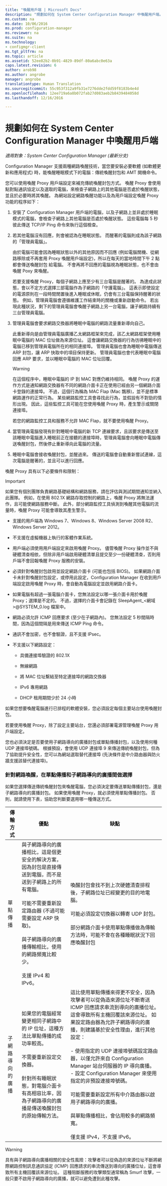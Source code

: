 ```yaml
---
title: "喚醒用戶端 | Microsoft Docs"
description: "規劃如何在 System Center Configuration Manager 中喚醒用戶端。"
ms.custom: na
ms.date: 10/06/2016
ms.prod: configuration-manager
ms.reviewer: na
ms.suite: na
ms.technology:
- configmgr-client
ms.tgt_pltfrm: na
ms.topic: article
ms.assetid: 52ee82b2-0b91-4829-89df-80a6abc0e63a
caps.latest.revision: 6
author: arob98
ms.author: angrobe
manager: angrobe
translationtype: Human Translation
ms.sourcegitcommit: 55c953f312a9fb31e7276dde2fdd59f8183b4e4d
ms.openlocfilehash: 12ee719a6a8b072fab27d083aeb2b8439484058d
ms.lasthandoff: 12/16/2016

---
```

# <a name="plan-how-to-wake-up-clients-in-system-center-configuration-manager"></a>規劃如何在 System Center Configuration Manager 中喚醒用戶端

*適用對象：System Center Configuration Manager (最新分支)*

 Configuration Manager 支援兩種網路喚醒技術，當您要安裝必要軟體 (如軟體更新和應用程式) 時，能喚醒睡眠模式下的電腦：傳統喚醒封包和 AMT 開機命令。  

您可以使用喚醒 Proxy 用戶端設定來補充傳統喚醒封包方式。 喚醒 Proxy 會使用點對點通訊協定以及選取的電腦，來檢查子網路上的其他電腦是否處於喚醒狀態，並且於必要時將其喚醒。 為網站設定網路喚醒功能以及為用戶端設定喚醒 Proxy 功能的程序如下：  

1.  安裝了 Configuration Manager 用戶端的電腦，以及子網路上並非處於睡眠模式的電腦，會檢查子網路上其他電腦是否處於喚醒狀態。 這些電腦每 5 秒彼此傳送 TCP/IP Ping 命令來執行這個檢查。  

2.  若其他電腦沒有回應，則會被認為在睡眠狀態。 而醒著的電腦則成為該子網路的「管理員電腦」。  

     由於電腦可能會因為睡眠狀態以外的其他原因而不回應 (例如電腦關機、從網路移除或不再套用 Proxy 喚醒用戶端設定)，所以在每天的當地時間下午 2 點都會傳送喚醒封包 給電腦。 不會再將不回應的電腦視為睡眠狀態，也不會由喚醒 Poxy 來喚醒。  

     若要支援喚醒 Proxy，每個子網路上應至少有三台電腦是醒著的。 為達成此狀態，會以不定方式選擇三部電腦作為子網路的「守護電腦」。 這表示即使設定的電源原則在一段時間閒置後進入睡眠或休眠，仍會有三台電腦保持醒著的狀態。 例如，管理員電腦會遵循維護工作結束時的關機或重新啟動命令。 若出現此種狀況，剩下的管理員電腦會喚醒子網路上另一台電腦，讓子網路持續有三台管理員電腦。  

3.  管理員電腦會要求網路交換器將睡眠中電腦的網路流量重新導向自己。  

     此重新導向是由管理員電腦廣播乙太網路框架來完成，該乙太網路框架使用睡眠中電腦的 MAC 位址做為來源位址。 這會讓網路交換器的行為彷彿睡眠中的電腦已移到管理員電腦所在的相同連接埠。 管理員電腦也會為睡眠中電腦傳送 ARP 封包，讓 ARP 快取中的項目保持更新。 管理員電腦也會代表睡眠中電腦回應 ARP 要求，並以睡眠中電腦的 MAC 位址回覆。  

    > [!WARNING]  
    >  在這個程序中，睡眠中電腦的 IP 到 MAC 對應仍維持相同。 喚醒 Proxy 的運作方式是通知網路交換器有不同的網路介面卡正在使用已經由另一個網路介面卡登錄的連接埠。 不過，這個行為稱為 MAC Flap (Mac 飄移)，並不是標準網路運作的正常行為。 某些網路監控工具會尋找此行為，並假設有不對勁的情形出現。 因此，這些監控工具可能在您使用喚醒 Proxy 時，產生警示或關閉連接埠。  
    >   
    >  若您的網路監控工具和服務不允許 MAC Flap，就不要使用喚醒 Proxy。  

4.  當管理員電腦發現有針對睡眠中電腦的新 TCP 連線要求，且該要求是傳送至該睡眠中電腦進入睡眠前正在接聽的連接埠時，管理員電腦會向睡眠中電腦傳送喚醒封包，然後停止重新導向此電腦的流量。  

5.  睡眠中電腦會接收喚醒封包，並醒過來。 傳送的電腦會自動重新嘗試連線，這次電腦是醒著的，並且可以進行回應。  

 喚醒 Proxy 具有以下必要條件和限制：  

> [!IMPORTANT]  
>  如果您有個別團隊負責網路基礎結構和網路服務，請在評估與測試期間通知並納入此團隊。 例如，在使用 802.1X 網路存取控制的網路上，喚醒 Proxy 將無法運作，且可能使網路服務中斷。 此外，部分網路監控工具偵測到喚醒其他電腦的流量時，喚醒 Proxy 可能會導致其產生警示。  

-   支援的用戶端為 Windows 7、Windows 8、Windows Server 2008 R2、Windows Server 2012。  

-   不支援在虛擬機器上執行的客體作業系統。  

-   用戶端必須使用用戶端設定來啟用喚醒 Proxy。 儘管喚醒 Proxy 操作並不與硬體清查相依，但除非用戶端啟用硬體清單且提交至少一份硬體清查，否則用戶端不會回報喚醒 Proxy 服務的安裝。  

-   必須針對喚醒封包啟用並設定網路介面卡 (可能也包括 BIOS)。 如果網路介面卡未針對喚醒封包設定，或停用此設定，Configuration Manager 在收到用戶端設定啟用喚醒 Proxy 時，會自動為電腦設定並啟用網路介面卡。  

-   如果電腦有超過一張電腦介面卡，您無法設定以哪一張介面卡用於喚醒 Proxy；選擇是不定的。 不過，選擇的介面卡會記錄在 SleepAgent_<網域\>@SYSTEM_0.log 檔案中。  

-   網路必須允許 ICMP 回應要求 (至少在子網路內)。 您無法設定 5 秒間隔時間，因為這個間隔是用來傳送 ICMP Ping 命令。  

-   通訊不會加密，也不會驗證，且不支援 IPsec。  

-   不支援以下網路設定：  

    -   具備連接埠驗證的 802.1X  

    -   無線網路  

    -   將 MAC 位址繫結至特定連接埠的網路交換器  

    -   IPv6 專用網路  

    -   DHCP 租用期間少於 24 小時  

如果您想要喚醒電腦進行已排程的軟體安裝，您必須設定每個主要站台使用喚醒封包。  

 若要使用喚醒 Proxy，除了設定主要站台，您還必須部署電源管理喚醒 Proxy 用戶端設定。  

您也必須決定是否要使用子網路導向的廣播封包或單點傳播封包，以及使用何種 UDP 連接埠號碼。 根據預設，會使用 UDP 連接埠 9 來傳送傳統喚醒封包，但為了協助提升安全性，您可以為網站選取替代連接埠 (先決條件是中介路由器與防火牆支援該替代連接埠)。  

### <a name="choose-between-unicast-and-subnet-directed-broadcast-for-wake-on-lan"></a>針對網路喚醒，在單點傳播和子網路導向的廣播間做選擇  
 如果您選擇傳送傳統喚醒封包來喚醒電腦，您必須決定要傳送單點傳播封包，還是子網路導向的廣播封包。 如果使用喚醒 Proxy，就必須使用單點傳播封包。 否則，就請使用下表，協助您判斷要選用哪一種傳送方式。  

|傳輸方式|優點|缺點|  
|-------------------------|---------------|------------------|  
|單點傳播|與子網路導向的廣播相比，這是個更安全的解決方案，因為封包是直接傳送到電腦，而不是送到子網路上的所有電腦。<br /><br /> 可能不需要重新設定路由器 (不過可能需要設定 ARP 快取)。<br /><br /> 與子網路導向的廣播傳輸相比，使用的網路頻寬比較少。<br /><br /> 支援 IPv4 和 IPv6。|喚醒封包會找不到上次硬體清查排程後，子網路位址已經變更的目的地電腦。<br /><br /> 可能必須設定切換器以轉寄 UDP 封包。<br /><br /> 部分網路介面卡使用單點傳播做為傳輸方法時，可能不會在各種睡眠狀況下回應喚醒封包|  
|子網路導向的廣播|如果您的電腦經常變更相同子網路中的 IP 位址，這種方法比單點傳播的成功率較高。<br /><br /> 不需要重新設定交換器。<br /><br /> 針對所有睡眠狀態，對電腦介面卡有高相容比率，因為子網路導向的廣播是傳送喚醒封包的原始傳輸方法。|這比使用單點傳播來得更不安全，因為攻擊者可以從偽造來源位址不斷寄送 ICMP 回應請求串流到導向的廣播位址。 這會導致所有主機回覆該來源位址。 如果設定路由器為允許子網路導向的廣播，則建議基於安全性理由，進行其他設定：<br /><br /> -   使用指定的 UDP 連接埠號碼設定路由器，以僅允許來自 Configuration Manager 站台伺服器的 IP 導向廣播。<br />-   設定 Configuration Manager 來使用指定的非預設連接埠號碼。<br /><br /> 可能需要重新設定所有中介路由器以啟用子網路導向的廣播。<br /><br /> 與單點傳播相比，會佔用較多的網路頻寬。<br /><br /> 僅支援 IPv4，不支援 IPv6。|  

> [!WARNING]  
>  具有與子網路導向廣播相關的安全性風險：攻擊者可以從偽造的來源位址不斷將網際網路控制訊息通訊協定 (ICMP) 回應請求的串流傳送到導向的廣播位址，這會導致所有主機回覆該來源位址。 這種阻斷服務的攻擊類型通常稱為 Smurf 攻擊，一般只要不啟用子網路導向的廣播，就可以避免遭到此種攻擊。


